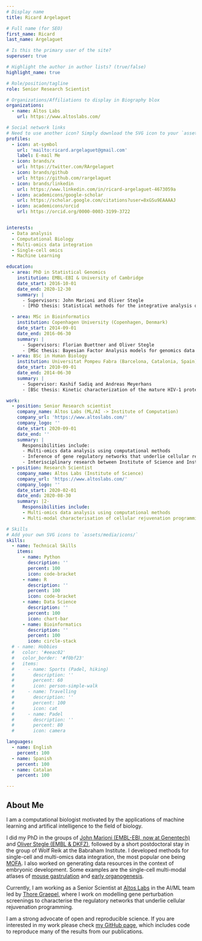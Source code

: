 ```yaml
---
# Display name
title: Ricard Argelaguet

# Full name (for SEO)
first_name: Ricard 
last_name: Argelaguet

# Is this the primary user of the site?
superuser: true

# Highlight the author in author lists? (true/false)
highlight_name: true

# Role/position/tagline
role: Senior Research Scientist

# Organizations/Affiliations to display in Biography blox
organizations:
  - name: Altos Labs
    url: https://www.altoslabs.com/

# Social network links
# Need to use another icon? Simply download the SVG icon to your `assets/media/icons/` folder.
profiles:
  - icon: at-symbol
    url: 'mailto:ricard.argelaguet@gmail.com'
    label: E-mail Me
  - icon: brands/x
    url: https://twitter.com/RArgelaguet
  - icon: brands/github
    url: https://github.com/rargelaguet
  - icon: brands/linkedin
    url: https://www.linkedin.com/in/ricard-argelaguet-4673059a
  - icon: academicons/google-scholar
    url: https://scholar.google.com/citations?user=8xGSu9EAAAAJ
  - icon: academicons/orcid
    url: https://orcid.org/0000-0003-3199-3722


interests:
  - Data analysis
  - Computational Biology
  - Multi-omics data integration
  - Single-cell omics
  - Machine Learning

education:
  - area: PhD in Statistical Genomics
    institution: EMBL-EBI & University of Cambridge
    date_start: 2016-10-01
    date_end: 2020-12-30
    summary: |
      - Supervisors: John Marioni and Oliver Stegle
      - [PhD thesis: Statistical methods for the integrative analysis of single-cell multi-omics data](https://www.repository.cam.ac.uk/handle/1810/315822)

  - area: MSc in Bioinformatics
    institution: Copenhagen University (Copenhagen, Denmark)
    date_start: 2014-09-01
    date_end: 2016-06-30
    summary: |
      - Supervisors: Florian Buettner and Oliver Stegle
      - [MSc thesis: Bayesian Factor Analysis models for genomics data integration](https://tinyurl.com/2jt6mfz3)
  - area: BSc in Human Biology
    institution: Universitat Pompeu Fabra (Barcelona, Catalonia, Spain)
    date_start: 2010-09-01
    date_end: 2014-06-30
    summary: |
      - Supervisor: Kashif Sadiq and Andreas Meyerhans
      - [BSc thesis: Kinetic characterization of the mature HIV-1 protease by constructing Markov models from Molecular Dynamics Simulations](https://tinyurl.com/2swsuyvd)

work:
  - position: Senior Research scientist
    company_name: Altos Labs (ML/AI -> Institute of Computation)
    company_url: 'https://www.altoslabs.com/'
    company_logo: ''
    date_start: 2020-09-01
    date_end: ''
    summary: |
      Responsibilities include:
      - Multi-omics data analysis using computational methods
      - Inference of gene regulatory networks that underlie cellular rejuvenation programming.
      - Interisciplinary research between Institute of Science and Institute of Computation.
  - position: Research Scientist
    company_name: Altos Labs (Institute of Science)
    company_url: 'https://www.altoslabs.com/'
    company_logo: ''
    date_start: 2020-02-01
    date_end: 2020-08-30
    summary: |2-
      Responsibilities include:
      - Multi-omics data analysis using computational methods
      - Multi-modal characterisation of cellular rejuvenation programming at single-cell resolution

# Skills
# Add your own SVG icons to `assets/media/icons/`
skills:
  - name: Technical Skills
    items:
      - name: Python
        description: ''
        percent: 100
        icon: code-bracket
      - name: R
        description: ''
        percent: 100
        icon: code-bracket
      - name: Data Science
        description: ''
        percent: 100
        icon: chart-bar
      - name: Bioinformatics
        description: ''
        percent: 100
        icon: circle-stack
  # - name: Hobbies
  #   color: '#eeac02'
  #   color_border: '#f0bf23'
  #   items:
  #     - name: Sports (Padel, hiking)
  #       description: ''
  #       percent: 60
  #       icon: person-simple-walk
  #     - name: Travelling
  #       description: ''
  #       percent: 100
  #       icon: cat
  #     - name: Padel
  #       description: ''
  #       percent: 80
  #       icon: camera

languages:
  - name: English
    percent: 100
  - name: Spanish
    percent: 100
  - name: Catalan
    percent: 100

---
```


## About Me

I am a computational biologist motivated by the applications of machine learning and artifical intelligence to the field of biology.

I did my PhD in the groups of [John Marioni (EMBL-EBI, now at Genentech)](https://www.ebi.ac.uk/research/marioni/) and [Oliver Stegle (EMBL & DKFZ)](https://www.embl.org/groups/stegle/), followed by a short postdoctoral stay in the group of Wolf Reik at the Babraham Institute. I developed methods for single-cell and multi-omics data integration, the most popular one being [MOFA](https://biofam.github.io/MOFA2/). I also worked on generating data resources in the context of embryonic development. Some examples are the single-cell multi-modal atlases of [mouse gastrulation](https://www.nature.com/articles/s41586-019-1825-8) and [early organogenesis](https://www.biorxiv.org/content/10.1101/2022.06.15.496239v1).

Currently, I am working as a Senior Scientist at [Altos Labs](https://altoslabs.com/) in the AI/ML team led by [Thore Graepel](https://thoregraepel.github.io/), where I work on modelling gene perturbation screenings to characterise the regulatory networks that underlie cellular rejuvenation programming.

I am a strong advocate of open and reproducible science. If you are interested in my work please check [my GitHub page](https://github.com/rargelaguet), which includes code to reproduce many of the results from our publications.

